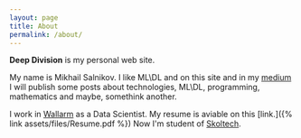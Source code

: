 ```yaml
---
layout: page
title: About
permalink: /about/
---
```


**Deep Division** is my personal web site. 

My name is Mikhail Salnikov. I like ML\DL and on this site and in my [medium](https://medium.com/@MSalnikov) I will publish some posts about technologies, ML\DL, programming, mathematics and maybe, somethink another.

I work in [Wallarm](http://wallarm.com) as a Data Scientist. My resume is aviable on this [link.]({% link assets/files/Resume.pdf %}) Now I'm student of [Skoltech](https://www.skoltech.ru/en/). 